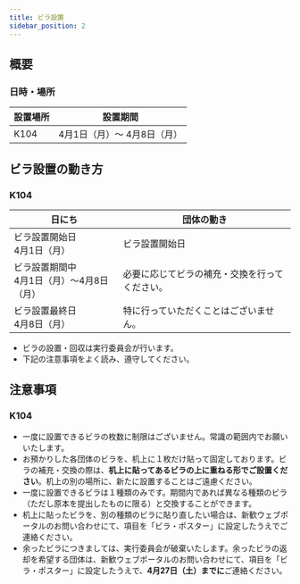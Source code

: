 ```yaml
---
title: ビラ設置
sidebar_position: 2
---
```


## 概要
### 日時・場所
|設置場所 |設置期間 |
| --- | --- | 
|  K104  | 4月1日（月）～ 4月8日（月） |



## ビラ設置の動き方
### K104

| 日にち | 団体の動き |
| -------- | -------- | 
| ビラ設置開始日<br />4月1日（月） |  ビラ設置開始日 | 特に行っていただくことはございません。 | 
| ビラ設置期間中<br />4月1日（月）～4月8日（月）  | 必要に応じてビラの補充・交換を行ってください。 |
|ビラ設置最終日<br /> 4月8日（月） | 特に行っていただくことはございません。 | 

- ビラの設置・回収は実行委員会が行います。
- 下記の注意事項をよく読み、遵守してください。

## 注意事項
### K104
- 一度に設置できるビラの枚数に制限はございません。常識の範囲内でお願いいたします。
- お預かりした各団体のビラを、机上に１枚だけ貼って固定しております。ビラの補充・交換の際は、**机上に貼ってあるビラの上に重ねる形でご設置ください**。机上の別の場所に、新たに設置することはご遠慮ください。
- 一度に設置できるビラは１種類のみです。期間内であれば異なる種類のビラ（ただし原本を提出したものに限る）と交換することができます。
- 机上に貼ったビラを、別の種類のビラに貼り直したい場合は、新歓ウェブポータルのお問い合わせにて、項目を「ビラ・ポスター」に設定したうえでご連絡ください。
- 余ったビラにつきましては、実行委員会が破棄いたします。余ったビラの返却を希望する団体は、新歓ウェブポータルのお問い合わせにて、項目を「ビラ・ポスター」に設定したうえで、**4月27日（土）までに**ご連絡ください。
